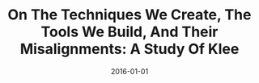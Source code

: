 ---
title: "On The Techniques We Create, The Tools We Build, And Their Misalignments: A Study Of Klee"
date: 2016-01-01
venue: "Proceedings of the 38th International Conference on Software Engineering, ICSE 2016, Austin, TX, USA, May 14-22, 2016"
paperurl: https://doi.org/10.1145/2884781.2884835
authors: "Eric F Rizzi, Sebastian G Elbaum and Matthew B Dwyer"
awards: ""
---